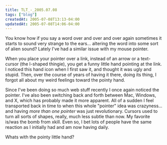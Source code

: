 ```yaml
---
title: TLT_-_2005.07.08
tags: ["blog"]
createdAt: 2005-07-08T13:13-04:00
updatedAt: 2005-07-08T14:06-04:00
---
```


You know how if you say a word over and over and over again sometimes it starts to sound very strange to the ears... altering the word into some sort of alien sound? Lately I've had a similar issue with my mouse pointer.

When you place your pointer over a link, instead of an arrow or a text-cursor (the I-shaped thingie), you get a funny little hand pointing at the link. I noticed this hand icon when I first saw it, and thought it was ugly and stupid. Then, over the course of years of having it there, doing its thing, I forgot all about my weird feelings toward the pointy hand.

Since I've been doing so much web stuff recently I once again noticed the pointer. I've also been switching back and forth between Mac, Windows, and X, which has probably made it more apparent. All of a sudden I feel transported back in time to when this whole "pointer" idea was crazyness... and having <i>more than one pointer</i> was just revolutionary. Cursors used to turn all sorts of shapes, really, much less subtle than now. My favorite is/was the bomb from xkill. Even so, I bet lots of people have the same reaction as I initially had and am now having daily.

Whats with the pointy little hand?

